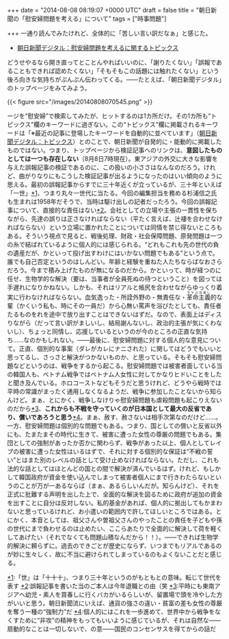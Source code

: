 
+++
date = "2014-08-08 08:19:07 +0000 UTC"
draft = false
title = "朝日新聞の「慰安婦問題を考える」について"
tags = ["時事問題"]

+++
一通り読んでみたけれど、全体的に「苦しい言い訳だなぁ」と感じた。

<ul>
<li><a href="http://www.asahi.com/topics/ianfumondaiwokangaeru/">朝日新聞デジタル：慰安婦問題を考えるに関するトピックス</a></li>
</ul>どうせやるなら開き直ってとことんやればいいのに、「謝りたくない」「誤報であることもできれば認めたくない」「そもそもこの話題には触れたくない」という後ろ向きな気持ちがぷんぷん伝わってくる。――たとえば、「朝日新聞デジタル」のトップページをみてみよう。

{{< figure src="/images/20140808070545.png"  >}}

ージを“慰安婦”で検索してみたが、ヒットするのは1カ所だけ。その1カ所も“トピックス”欄のキーワードに過ぎない。この“トピックス”欄に掲載されるキーワードは「※最近の記事に登場したキーワードを自動的に並べています」（<a href="http://www.asahi.com/topics/">朝日新聞デジタル：トピックス</a>）とのことで、朝日新聞が自発的に・能動的に掲載したものではない。つまり、トップページから検証記事へのリンクは、**意図したものとしては一つも存在しない**（8月8日7時現在）。東アジアの外交に大きな影響を与えた誤報記事の検証であるのに、この扱いの小ささはなんなのだろう。けれど、曲がりなりにもこうした検証記事が出るようになったのはいい傾向のように思える。最初の誤報記事からすでに三十年近くが立っているが、三十年といえば「一世」<a href="#f-a0008d7d" name="fn-a0008d7d" title="「世」は「十十十」、つまり三十年というのがもともとの意味。転じて世代を表す">*1</a>、つまり丸々一世代に当たる。今回の編集担当を務める杉浦信之氏も生まれは1958年だそうで、当時は駆け出しの記者だったろう。今回の誤報記事について、直接的な責任はない<a href="#f-b55f22ed" name="fn-b55f22ed" title="誤報記事を書いた当のご本人は今年退職との由（笑">*2</a>。会社としての立場や主張の一貫性を保ちながら、先達の誤りは正さなければならない（平たく言えば、辻褄を合わせなければならない）という立場に置かれたことについては同情を禁じ得ないところもある。そういう視点で見ると、戦後処理、財政・社会保障問題、原発問題は一つの糸で結ばれているように個人的には感じられる。“どれもこれも先の世代の負の遺産だが、かといって投げ出すわけにはいかない問題でもある”という点で。誰でも自己否定というのはしんどい。年齢と経験を重ねた人たちならばなおさらだろう。今まで積み上げたものが無になるのだから。かといって、時が経つのに任せ、生物学的な解決（要は、当事者が全員死ぬの待つということ）を図っては手遅れになりかねない。しかも、それはリアルと帳尻を合わせながらゆっくり着実に行わなければならない。血気逸った・所詮外野の・無責任な・<ruby>革命主義<rp>(</rp><rt>ちゃぶ台返し</rt><rp>)</rp></ruby>的な輩（かくいう私も、時にその一員だ）から心無い罵声を浴びたとしても、責任者たるものをれを途中で放り出すことはできないはずだ。なので、表面上はディスりながら（だって言い訳がましいし、結局謝んないし、政治的主張が気にくわないし）、ちょっと同情し、応援しているというのが今のところの正直な気持ち……なのかもしれない。――最後に、慰安婦問題に対する個人的な意見について。正直、個別的な事案（ダレがカレにナニされた）に関してはどうでもいいと思ってるし、さっさと解決がつかないものか、と思っている。そもそも慰安婦問題などというのは、戦争をするから起こる。慰安婦問題では被害者面している当の韓国人も、ベトナム戦争ではベトナム人女性に対してかなりヒドいことをしたと聞き及んでいる。ホロコーストなどもそうだと思うけれど、どうやら戦時では平時の常識がまったく通用しなくなるようだ、戦争に参加したことないから知らんけど。まぁ、とにかく、戦争しなけりゃ慰安婦問題も虐殺問題も起こりえないのだから<a href="#f-12513e5d" name="fn-12513e5d" title="平時にも東南アジアへ幼児・素人を買春しに行くバカがいるらしいが、留置場で頭を冷やした方がいいと思う。朝日新聞流にいえば、通貨の強さの違い・貧富の差も女性の尊厳を奪う一種の“強制力”だ">*3</a>、**これからも不戦を守っていくのが日本国として最大の反省であり、償いであろうと思う**<a href="#f-5dbdeafa" name="fn-5dbdeafa" title="個人的にはこれを一歩進めて、世界中から戦争をなくすために“非攻”の精神をもってもいいように感じているが、それは自然な――扇動的なことは一切しないで、の意――国民のコンセンサスを得てからの話だ">*4</a>。まぁ、赦す、赦さないは相手次第なのだけど……。一方、慰安婦問題は個別的な問題でもある。つまり、国としての償いと反省以外にも、たまたまその時代に生きて、被害に遭った女性の尊厳の問題でもある。集団としての強制があったか否かに関わらず、戦争があった以上、個人としてレイプの被害に遭った女性はいるはずで、それに対する個別的な保証は“不戦の誓い”とはまた別のレベルの話として受け止めなければならない。ただし、これも法的な話としてはほとんどの国との間で解決が済んでいるはず。けれど、もしかして韓国政府が資金を使い込んでしまって被害者個人にまで行きわたらないというのことが万が一あるならば（まぁ、あるらしいんだが。知らんけど）、それを正式に批難する声明を出した上で、全面的な解決を図るために政府が追加の資金を出すことに自分は反対しない。私的基金があれば、個人的に拠出してもかまわないと思っているけれど、お小遣いの範囲内で許してほしいところではある。とにかく、本音としては、祖父さんや曽祖父さんのやったことの責任を子どもや孫の世代にまで負わせるのは止めたい、ここらあたりで全面的に解決して荷を軽くしてあげたい（それでなくても問題山積なんだから！！）。――できれば生物学的解決に頼らずに。過去のできごとが歴史にならず、いつまでもリアルであるのが妙に生々しく、故に不当に避けられてしまっているのもよくないことだと感じる。
<div class="footnote">
<a href="#fn-a0008d7d" name="f-a0008d7d" class="footnote-number">*1</a><span class="footnote-delimiter">:</span><span class="footnote-text">「世」は「十十十」、つまり三十年というのがもともとの意味。転じて世代を表す</span>
<a href="#fn-b55f22ed" name="f-b55f22ed" class="footnote-number">*2</a><span class="footnote-delimiter">:</span><span class="footnote-text">誤報記事を書いた当のご本人は今年退職との由（笑</span>
<a href="#fn-12513e5d" name="f-12513e5d" class="footnote-number">*3</a><span class="footnote-delimiter">:</span><span class="footnote-text">平時にも東南アジアへ幼児・素人を買春しに行くバカがいるらしいが、留置場で頭を冷やした方がいいと思う。朝日新聞流にいえば、通貨の強さの違い・貧富の差も女性の尊厳を奪う一種の“強制力”だ</span>
<a href="#fn-5dbdeafa" name="f-5dbdeafa" class="footnote-number">*4</a><span class="footnote-delimiter">:</span><span class="footnote-text">個人的にはこれを一歩進めて、世界中から戦争をなくすために“非攻”の精神をもってもいいように感じているが、それは自然な――扇動的なことは一切しないで、の意――国民のコンセンサスを得てからの話だ</span>
</div>

